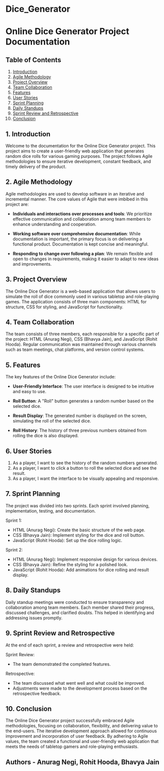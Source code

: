 # Dice_Generator
# Online Dice Generator Project Documentation

## Table of Contents

1. [Introduction](#1-introduction)
2. [Agile Methodology](#2-agile-methodology)
3. [Project Overview](#3-project-overview)
4. [Team Collaboration](#4-team-collaboration)
5. [Features](#5-features)
6. [User Stories](#6-user-stories)
7. [Sprint Planning](#7-sprint-planning)
8. [Daily Standups](#8-daily-standups)
9. [Sprint Review and Retrospective](#9-sprint-review-and-retrospective)
10. [Conclusion](#10-conclusion)

## 1. Introduction

Welcome to the documentation for the Online Dice Generator project. This project aims to create a user-friendly web application that generates random dice rolls for various gaming purposes. The project follows Agile methodologies to ensure iterative development, constant feedback, and timely delivery of the product.

## 2. Agile Methodology

Agile methodologies are used to develop software in an iterative and incremental manner. The core values of Agile that were imbibed in this project are:

- **Individuals and interactions over processes and tools**: We prioritize effective communication and collaboration among team members to enhance understanding and cooperation.

- **Working software over comprehensive documentation**: While documentation is important, the primary focus is on delivering a functional product. Documentation is kept concise and meaningful.

- **Responding to change over following a plan**: We remain flexible and open to changes in requirements, making it easier to adapt to new ideas and improvements.

## 3. Project Overview

The Online Dice Generator is a web-based application that allows users to simulate the roll of dice commonly used in various tabletop and role-playing games. The application consists of three main components: HTML for structure, CSS for styling, and JavaScript for functionality.

## 4. Team Collaboration

The team consists of three members, each responsible for a specific part of the project: HTML (Anurag Negi), CSS (Bhavya Jain), and JavaScript (Rohit Hooda). Regular communication was maintained through various channels such as team meetings, chat platforms, and version control systems.

## 5. Features

The key features of the Online Dice Generator include:

- **User-Friendly Interface**: The user interface is designed to be intuitive and easy to use.

- **Roll Button**: A "Roll" button generates a random number based on the selected dice.

- **Result Display**: The generated number is displayed on the screen, simulating the roll of the selected dice.

- **Roll History**: The history of three previous numbers obtained from rolling the dice is also displayed.

## 6. User Stories
1. As a player, I want to see the history of the random numbers generated.
2. As a player, I want to click a button to roll the selected dice and see the result.
3. As a player, I want the interface to be visually appealing and responsive.

## 7. Sprint Planning

The project was divided into two sprints. Each sprint involved planning, implementation, testing, and documentation.

Sprint 1:
- HTML (Anurag Negi): Create the basic structure of the web page.
- CSS (Bhavya Jain): Implement styling for the dice and roll button.
- JavaScript (Rohit Hooda): Set up the dice rolling logic.

Sprint 2:
- HTML (Anurag Negi): Implement responsive design for various devices.
- CSS (Bhavya Jain): Refine the styling for a polished look.
- JavaScript (Rohit Hooda): Add animations for dice rolling and result display.

## 8. Daily Standups

Daily standup meetings were conducted to ensure transparency and collaboration among team members. Each member shared their progress, discussed challenges, and clarified doubts. This helped in identifying and addressing issues promptly.

## 9. Sprint Review and Retrospective

At the end of each sprint, a review and retrospective were held:

Sprint Review:
- The team demonstrated the completed features.

Retrospective:
- The team discussed what went well and what could be improved.
- Adjustments were made to the development process based on the retrospective feedback.

## 10. Conclusion

The Online Dice Generator project successfully embraced Agile methodologies, focusing on collaboration, flexibility, and delivering value to the end-users. The iterative development approach allowed for continuous improvement and incorporation of user feedback. By adhering to Agile values, the team created a functional and user-friendly web application that meets the needs of tabletop gamers and role-playing enthusiasts.

## Authors - Anurag Negi, Rohit Hooda, Bhavya Jain
